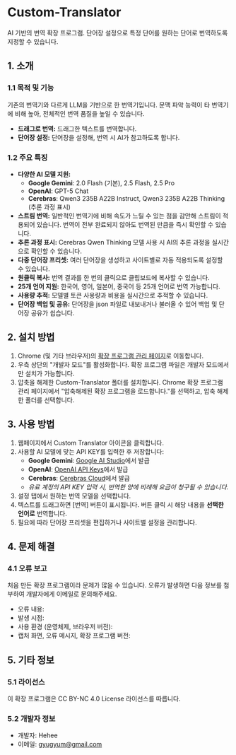 # Custom-Translator
AI 기반의 번역 확장 프로그램. 단어장 설정으로 특정 단어를 원하는 단어로 번역하도록 지정할 수 있습니다.

## 1. 소개

### 1.1 목적 및 기능

기존의 번역기와 다르게 LLM을 기반으로 한 번역기입니다. 문맥 파악 능력이 타 번역기에 비해 높아, 전체적인 번역 품질을 높일 수 있습니다.

* **드래그로 번역:** 드래그한 텍스트를 번역합니다.
* **단어장 설정:** 단어장을 설정해, 번역 시 AI가 참고하도록 합니다.

### 1.2 주요 특징

* **다양한 AI 모델 지원:** 
    * **Google Gemini**: 2.0 Flash (기본), 2.5 Flash, 2.5 Pro
    * **OpenAI**: GPT-5 Chat
    * **Cerebras**: Qwen3 235B A22B Instruct, Qwen3 235B A22B Thinking (추론 과정 표시)
* **스트림 번역:** 일반적인 번역기에 비해 속도가 느릴 수 있는 점을 감안해 스트림이 적용되어 있습니다. 번역이 전부 완료되지 않아도 번역된 만큼을 즉시 확인할 수 있습니다.
* **추론 과정 표시:** Cerebras Qwen Thinking 모델 사용 시 AI의 추론 과정을 실시간으로 확인할 수 있습니다.
* **다중 단어장 프리셋:** 여러 단어장을 생성하고 사이트별로 자동 적용되도록 설정할 수 있습니다.
* **원클릭 복사:** 번역 결과를 한 번의 클릭으로 클립보드에 복사할 수 있습니다.
* **25개 언어 지원:** 한국어, 영어, 일본어, 중국어 등 25개 언어로 번역 가능합니다.
* **사용량 추적:** 모델별 토큰 사용량과 비용을 실시간으로 추적할 수 있습니다.
* **단어장 백업 및 공유:** 단어장을 json 파일로 내보내거나 불러올 수 있어 백업 및 단어장 공유가 쉽습니다.

## 2. 설치 방법

1.  Chrome (및 기타 브라우저)의 [확장 프로그램 관리 페이지](chrome://extensions)로 이동합니다.
2.  우측 상단의 "개발자 모드"를 활성화합니다. 확장 프로그램 파일은 개발자 모드에서만 설치가 가능합니다.
3.  압축을 해제한 Custom-Translator 폴더를 설치합니다. Chrome 확장 프로그램 관리 페이지에서 "압축해제된 확장 프로그램을 로드합니다."를 선택하고, 압축 해제한 폴더를 선택합니다.

## 3. 사용 방법

1.  웹페이지에서 Custom Translator 아이콘을 클릭합니다.
2.  사용할 AI 모델에 맞는 API KEY를 입력한 후 저장합니다:
    * **Google Gemini**: [Google AI Studio](https://aistudio.google.com/app/apikey)에서 발급
    * **OpenAI**: [OpenAI API Keys](https://platform.openai.com/api-keys)에서 발급
    * **Cerebras**: [Cerebras Cloud](https://cloud.cerebras.ai/)에서 발급
    * *유료 계정의 API KEY 입력 시, 번역한 양에 비례해 요금이 청구될 수 있습니다.*
3.  설정 탭에서 원하는 번역 모델을 선택합니다.
4.  텍스트를 드래그하면 [번역] 버튼이 표시됩니다. 버튼 클릭 시 해당 내용을 **선택한 언어로** 번역합니다.
5.  필요에 따라 단어장 프리셋을 편집하거나 사이트별 설정을 관리합니다.

## 4. 문제 해결

### 4.1 오류 보고

처음 만든 확장 프로그램이라 문제가 많을 수 있습니다. 오류가 발생하면 다음 정보를 첨부하여 개발자에게 이메일로 문의해주세요.

*   오류 내용:
*   발생 시점:
*   사용 환경 (운영체제, 브라우저 버전):
*   캡처 화면, 오류 메시지, 확장 프로그램 버전:

## 5. 기타 정보

### 5.1 라이선스

이 확장 프로그램은 CC BY-NC 4.0 License 라이선스를 따릅니다.

### 5.2 개발자 정보

* 개발자: Hehee
* 이메일: gyugyum@gmail.com